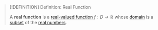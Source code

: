 >[!DEFINITION] Definition: Real Function
>
>A **real function** is a [real-valued function](../Real-Valued%20Function.md) $f: D \to \mathbb{R}$ whose [domain](../../Functions/Function.md) is a [subset](../../../../Set%20Theory/Subset.md) of the [real numbers](../../../../Algebra/Fields/Real%20Numbers/The%20Field%20of%20the%20Real%20Numbers.md).
>
